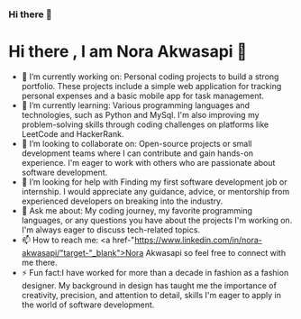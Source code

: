 ### Hi there 👋

<!--
**Norakwa/Norakwa** is a ✨ _special_ ✨ repository because its `README.md` (this file) appears on your GitHub profile.

Here are some ideas to get you started:

- 🔭 I’m currently working on ...
- 🌱 I’m currently learning ...
- 👯 I’m looking to collaborate on ...
- 🤔 I’m looking for help with ...
- 💬 Ask me about ...
- 📫 How to reach me: ...
- 😄 Pronouns: ...
- ⚡ Fun fact: ...
-->

<h1 align-"centre">Hi there , I am Nora Akwasapi 👋</h1>

- 🔭 I’m currently working on: Personal coding projects to build a strong portfolio. These projects include a simple web application for tracking personal expenses and a basic mobile app for task management.
- 🌱 I’m currently learning: Various programming languages and technologies, such as Python and MySql. I'm also improving my problem-solving skills through coding challenges on platforms like LeetCode and HackerRank.
- 👯 I’m looking to collaborate on: Open-source projects or small development teams where I can contribute and gain hands-on experience. I'm eager to work with others who are passionate about software development.
- 🤔 I’m looking for help with Finding my first software development job or internship. I would appreciate any guidance, advice, or mentorship from experienced developers on breaking into the industry.
- 💬 Ask me about: My coding journey, my favorite programming languages, or any questions you have about the projects I'm working on. I'm always eager to discuss tech-related topics.
- 📫 How to reach me: <a href-"https://www.linkedin.com/in/nora-akwasapi/"target-"_blank">Nora Akwasapi</a> so feel free to connect with me there.
- ⚡ Fun fact:I have worked for more than a decade in fashion as a fashion designer. My background in design has taught me the importance of creativity, precision, and attention to detail, skills I'm eager to apply in the world of software development.
